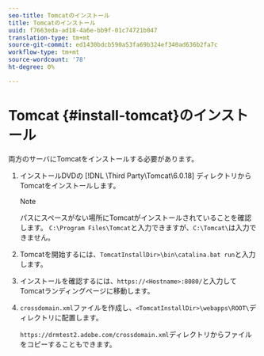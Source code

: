 ```yaml
---
seo-title: Tomcatのインストール
title: Tomcatのインストール
uuid: f7663eda-ad18-4a6e-bb9f-01c74721b047
translation-type: tm+mt
source-git-commit: ed1430bdcb590a53fa69b324ef340ad636b2fa7c
workflow-type: tm+mt
source-wordcount: '78'
ht-degree: 0%

---
```



# Tomcat {#install-tomcat}のインストール

両方のサーバにTomcatをインストールする必要があります。
1. インストールDVDの [!DNL \Third Party\Tomcat\6.0.18\] ディレクトリからTomcatをインストールします。

   >[!NOTE]
   >
   >パスにスペースがない場所にTomcatがインストールされていることを確認します。 `C:\Program Files\Tomcat`と入力できますが、`C:\Tomcat\`は入力できません。

1. Tomcatを開始するには、`TomcatInstallDir>\bin\catalina.bat run`と入力します。
1. インストールを確認するには、`https://<Hostname>:8080/`と入力してTomcatランディングページに移動します。
1. `crossdomain.xml`ファイルを作成し、`<TomcatInstallDir>\webapps\ROOT\`ディレクトリに配置します。

   `https://drmtest2.adobe.com/crossdomain.xml`ディレクトリからファイルをコピーすることもできます。
